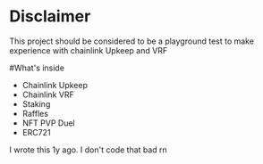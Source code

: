 # Disclaimer
This project should be considered to be a playground test to make experience with chainlink Upkeep and VRF 

#What's inside
  - Chainlink Upkeep 
  - Chainlink VRF
  - Staking
  - Raffles
  - NFT PVP Duel
  - ERC721
 
I wrote this 1y ago. I don't code that bad rn
